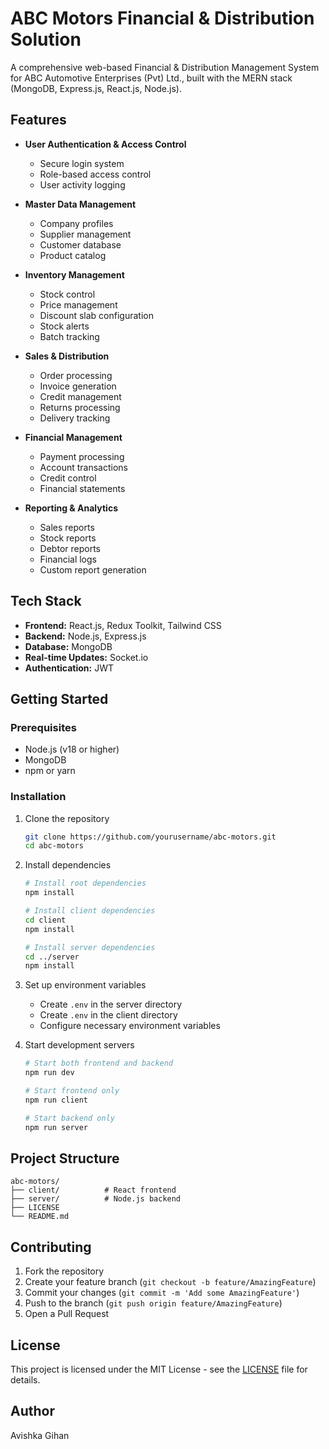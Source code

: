 # ABC Motors Financial & Distribution Solution

A comprehensive web-based Financial & Distribution Management System for ABC Automotive Enterprises (Pvt) Ltd., built with the MERN stack (MongoDB, Express.js, React.js, Node.js).

## Features

- **User Authentication & Access Control**

  - Secure login system
  - Role-based access control
  - User activity logging

- **Master Data Management**

  - Company profiles
  - Supplier management
  - Customer database
  - Product catalog

- **Inventory Management**

  - Stock control
  - Price management
  - Discount slab configuration
  - Stock alerts
  - Batch tracking

- **Sales & Distribution**

  - Order processing
  - Invoice generation
  - Credit management
  - Returns processing
  - Delivery tracking

- **Financial Management**

  - Payment processing
  - Account transactions
  - Credit control
  - Financial statements

- **Reporting & Analytics**
  - Sales reports
  - Stock reports
  - Debtor reports
  - Financial logs
  - Custom report generation

## Tech Stack

- **Frontend:** React.js, Redux Toolkit, Tailwind CSS
- **Backend:** Node.js, Express.js
- **Database:** MongoDB
- **Real-time Updates:** Socket.io
- **Authentication:** JWT

## Getting Started

### Prerequisites

- Node.js (v18 or higher)
- MongoDB
- npm or yarn

### Installation

1. Clone the repository

   ```bash
   git clone https://github.com/yourusername/abc-motors.git
   cd abc-motors
   ```

2. Install dependencies

   ```bash
   # Install root dependencies
   npm install

   # Install client dependencies
   cd client
   npm install

   # Install server dependencies
   cd ../server
   npm install
   ```

3. Set up environment variables

   - Create `.env` in the server directory
   - Create `.env` in the client directory
   - Configure necessary environment variables

4. Start development servers

   ```bash
   # Start both frontend and backend
   npm run dev

   # Start frontend only
   npm run client

   # Start backend only
   npm run server
   ```

## Project Structure

```
abc-motors/
├── client/          # React frontend
├── server/          # Node.js backend
├── LICENSE
└── README.md
```

## Contributing

1. Fork the repository
2. Create your feature branch (`git checkout -b feature/AmazingFeature`)
3. Commit your changes (`git commit -m 'Add some AmazingFeature'`)
4. Push to the branch (`git push origin feature/AmazingFeature`)
5. Open a Pull Request

## License

This project is licensed under the MIT License - see the [LICENSE](LICENSE) file for details.

## Author

Avishka Gihan

